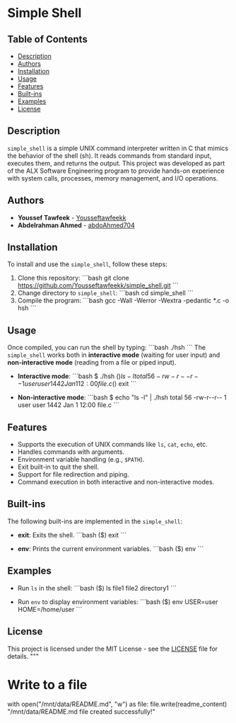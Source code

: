 # Simple Shell

## Table of Contents
- [Description](#description)
- [Authors](#authors)
- [Installation](#installation)
- [Usage](#usage)
- [Features](#features)
- [Built-ins](#built-ins)
- [Examples](#examples)
- [License](#license)

## Description
`simple_shell` is a simple UNIX command interpreter written in C that mimics the behavior of the shell (sh). It reads commands from standard input, executes them, and returns the output. This project was developed as part of the ALX Software Engineering program to provide hands-on experience with system calls, processes, memory management, and I/O operations.

## Authors
- **Youssef Tawfeek** - [Yousseftawfeekk](https://github.com/Yousseftawfeekk)
- **Abdelrahman Ahmed** - [abdoAhmed704](https://github.com/abdoAhmed704)

## Installation
To install and use the `simple_shell`, follow these steps:

1. Clone this repository:
   \`\`\`bash
   git clone https://github.com/Yousseftawfeekk/simple_shell.git
   \`\`\`
2. Change directory to `simple_shell`:
   \`\`\`bash
   cd simple_shell
   \`\`\`
3. Compile the program:
   \`\`\`bash
   gcc -Wall -Werror -Wextra -pedantic *.c -o hsh
   \`\`\`

## Usage
Once compiled, you can run the shell by typing:
\`\`\`bash
./hsh
\`\`\`
The `simple_shell` works both in **interactive mode** (waiting for user input) and **non-interactive mode** (reading from a file or piped input).

- **Interactive mode**:
   \`\`\`bash
   $ ./hsh
   ($) ls -l
   total 56
   -rw-r--r-- 1 user user 1442 Jan 1 12:00 file.c
   ($) exit
   \`\`\`

- **Non-interactive mode**:
   \`\`\`bash
   $ echo "ls -l" | ./hsh
   total 56
   -rw-r--r-- 1 user user 1442 Jan 1 12:00 file.c
   \`\`\`

## Features
- Supports the execution of UNIX commands like `ls`, `cat`, `echo`, etc.
- Handles commands with arguments.
- Environment variable handling (e.g., `$PATH`).
- Exit built-in to quit the shell.
- Support for file redirection and piping.
- Command execution in both interactive and non-interactive modes.

## Built-ins
The following built-ins are implemented in the `simple_shell`:
- **exit**: Exits the shell.
   \`\`\`bash
   ($) exit
   \`\`\`

- **env**: Prints the current environment variables.
   \`\`\`bash
   ($) env
   \`\`\`

## Examples
- Run `ls` in the shell:
   \`\`\`bash
   ($) ls
   file1 file2 directory1
   \`\`\`

- Run `env` to display environment variables:
   \`\`\`bash
   ($) env
   USER=user
   HOME=/home/user
   \`\`\`


## License
This project is licensed under the MIT License - see the [LICENSE](LICENSE) file for details.
"""

# Write to a file
with open("/mnt/data/README.md", "w") as file:
    file.write(readme_content)
"/mnt/data/README.md file created successfully!"

